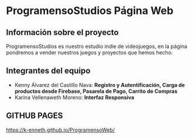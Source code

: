 # ProgramensoStudios Página Web
## Información sobre el proyecto
ProgramensoStudios es nuestro estudio indie de videojuegos, en la página pondremos a vender nuestros juegos y proyectos que hemos hecho.
## Integrantes del equipo
- Kenny Álvarez del Castillo Nava: **Registro y Autentificación, Carga de productos desde Firebase, Pasarela de Pago, Carrito de Compras**
- Karina Vellenaweth Moreno: **Interfaz Responsiva**
## GITHUB PAGES
https://k-enneth.github.io/ProgramensoWeb/
